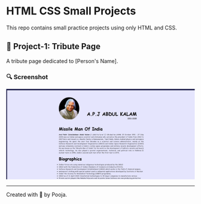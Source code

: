 # HTML CSS Small Projects

This repo contains small practice projects using only HTML and CSS.

## 📁 Project-1: Tribute Page

A tribute page dedicated to [Person's Name].

### 🔍 Screenshot

![Tribute Page Screenshot](Project-1/tribute-page.jpg)

---

Created with 💙 by Pooja.
